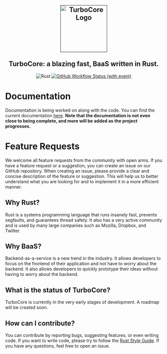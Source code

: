 
<h2 align="center">
    <a href="" target="blank_">
        <img height="150" alt="TurboCore Logo" src="https://docs.turbocore.org/logo.svg" />
    </a>
    <br/>
    <br/>
    TurboCore: a blazing fast, BaaS written in Rust.
</h2>
<div align="center"
<a href='https://www.rust-lang.org/' target="_blank"><img alt='Rust' src='https://img.shields.io/badge/Built_with Rust-100000?style=for-the-badge&logo=Rust&logoColor=FFFFFF&labelColor=9c1b10&color=c72e20'/></a> <a href="https://github.com/Turbo-Core/TurboCore/actions/workflows/tests.yml" taget="_blank"><img alt="GitHub Workflow Status (with event)" src="https://img.shields.io/github/actions/workflow/status/Turbo-Core/TurboCore/tests.yml?event=push&style=for-the-badge"> </a>
</div>

# Documentation
Documentation is being worked on along with the code. You can find the current documentation [here](https://docs.turbocore.org). **Note that the documentation is not even close to being complete, and more will be added as the project progresses.**

# Feature Requests
We welcome all feature requests from the community with open arms. If you have a feature request or a suggestion, you can create an issue on our GitHub repository. When creating an issue, please provide a clear and concise description of the feature or suggestion. This will help us to better understand what you are looking for and to implement it in a more efficient manner.

## Why Rust?
Rust is a systems programming language that runs insanely fast, prevents segfaults, and guarantees thread safety. It also has a very active community and is used by many large companies such as Mozilla, Dropbox, and Twitter.

## Why BaaS?
Backend-as-a-service is a new trend in the industry. It allows developers to focus on the frontend of their application and not have to worry about the backend. It also allows developers to quickly prototype their ideas without having to worry about the backend.

## What is the status of TurboCore?
TurboCore is currently in the very early stages of development. A roadmap will be created soon.

## How can I contribute?
You can contribute by reporting bugs, suggesting features, or even writing code. If you want to write code, please try to follow the [Rust Style Guide](https://doc.rust-lang.org/1.0.0/style/README.html). If you have any questions, feel free to open an issue. 
